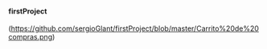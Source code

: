 #### firstProject
(https://github.com/sergioGlant/firstProject/blob/master/Carrito%20de%20compras.png)
